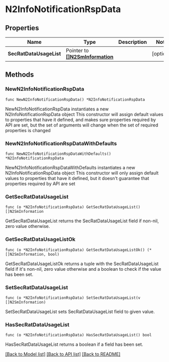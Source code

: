 # N2InfoNotificationRspData

## Properties

Name | Type | Description | Notes
------------ | ------------- | ------------- | -------------
**SecRatDataUsageList** | Pointer to [**[]N2SmInformation**](N2SmInformation.md) |  | [optional] 

## Methods

### NewN2InfoNotificationRspData

`func NewN2InfoNotificationRspData() *N2InfoNotificationRspData`

NewN2InfoNotificationRspData instantiates a new N2InfoNotificationRspData object
This constructor will assign default values to properties that have it defined,
and makes sure properties required by API are set, but the set of arguments
will change when the set of required properties is changed

### NewN2InfoNotificationRspDataWithDefaults

`func NewN2InfoNotificationRspDataWithDefaults() *N2InfoNotificationRspData`

NewN2InfoNotificationRspDataWithDefaults instantiates a new N2InfoNotificationRspData object
This constructor will only assign default values to properties that have it defined,
but it doesn't guarantee that properties required by API are set

### GetSecRatDataUsageList

`func (o *N2InfoNotificationRspData) GetSecRatDataUsageList() []N2SmInformation`

GetSecRatDataUsageList returns the SecRatDataUsageList field if non-nil, zero value otherwise.

### GetSecRatDataUsageListOk

`func (o *N2InfoNotificationRspData) GetSecRatDataUsageListOk() (*[]N2SmInformation, bool)`

GetSecRatDataUsageListOk returns a tuple with the SecRatDataUsageList field if it's non-nil, zero value otherwise
and a boolean to check if the value has been set.

### SetSecRatDataUsageList

`func (o *N2InfoNotificationRspData) SetSecRatDataUsageList(v []N2SmInformation)`

SetSecRatDataUsageList sets SecRatDataUsageList field to given value.

### HasSecRatDataUsageList

`func (o *N2InfoNotificationRspData) HasSecRatDataUsageList() bool`

HasSecRatDataUsageList returns a boolean if a field has been set.


[[Back to Model list]](../README.md#documentation-for-models) [[Back to API list]](../README.md#documentation-for-api-endpoints) [[Back to README]](../README.md)


